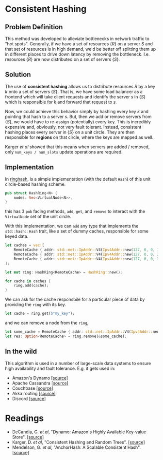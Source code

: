 # Consistent Hashing
## Problem Definition
This method was developed to alleviate bottlenecks in network traffic to "hot spots". Generally, if we have a set of resources {_R_} on a server _S_ and that set of resources is in high demand, we'd be better off splitting them up in different places to drive down latency by removing the bottleneck. I.e. resources {_R_} are now distributed on a set of servers {_S_}. 

## Solution
The use of **consistent hashing** allows us to distribute resources _R_ by a key _k_ onto a set of servers {_S_}. That is, we have some load balancer as a frontend which will take client requests and identify the server _s_ in {_S_} which is responsible for _k_ and forward that request to _s_.

Now, we could achieve this behavior simply by hashing every key _k_ and pointing that hash to a server _s_. But, then we add or remove servers from {_S_}, we would have to re-assign (potentially) every key. This is incredibly expensive and, obviously, not very fault tolerant. Instead, consistent hashing places every server in {_S_} on a unit circle. They are then responsible for **regions** on that circle, where the keys are mapped as well.

Karger _et al_ showed that this means when servers are added / removed, only `num_keys / num_slots` update operations are required.

## Implementation
In [ringhash](./ringhash), is a simple implementation (with the default `Hash`) of this unit circle-based hashing scheme. 
```rust
pub struct HashRing<N> {
    nodes: Vec<VirtualNode<N>>,
}
```
this has 3 `pub` facing methods, `add`, `get`, and `remove` to interact with the `VirtualNode` set of the unit circle.

With this implementation, we can `add` any type that implements the `std::hash::Hash` trait, like a set of dummy caches, responsible for some keyed data.
```rust
let caches = vec![
    RemoteCache { addr: std::net::IpAddr::V4(Ipv4Addr::new(127, 0, 0, 1)) },
    RemoteCache { addr: std::net::IpAddr::V4(Ipv4Addr::new(127, 0, 0, 2)) },
    RemoteCache { addr: std::net::IpAddr::V4(Ipv4Addr::new(127, 0, 0, 3)) },
];

let mut ring: HashRing<RemoteCache> = HashRing::new();

for cache in caches {
    ring.add(cache);
}
```
We can ask for the cache responsbile for a particular piece of data by providing the `ring` with its key.
```rust
let cache = ring.get(b"my_key");
```
and we can remove a node from the `ring`,
```rust
let some_cache = RemoteCache { addr: std::net::IpAddr::V4(Ipv4Addr::new(127, 0, 0, 1)) };
let res: Option<RemoteCache> = ring.remove(&some_cache);
```

## In the wild
This algorithm is used in a number of large-scale data systems to ensure high availability and fault tolerance. E.g. it gets used in:
* Amazon's Dynamo [[source]](https://www.allthingsdistributed.com/files/amazon-dynamo-sosp2007.pdf)
* Apache Cassandra [[source]](https://dl.acm.org/doi/10.1145/1773912.1773922)
* Couchbase [[source]](https://blog.couchbase.com/what-exactly-membase/)
* Akka routing [[source]](https://doc.akka.io/docs/akka/snapshot/routing.html?language=scala)
* Discord [[source]](https://blog.discord.com/scaling-elixir-f9b8e1e7c29b)

# Readings 
* DeCandia, G. _et al_, "Dynamo: Amazon's Highly Available Key-value Store". [[source]](https://www.allthingsdistributed.com/files/amazon-dynamo-sosp2007.pdf)
* Karger, D. _et al_, "Consistent Hashing and Random Trees". [[source]](https://www.akamai.com/us/en/multimedia/documents/technical-publication/consistent-hashing-and-random-trees-distributed-caching-protocols-for-relieving-hot-spots-on-the-world-wide-web-technical-publication.pdf)
* Mendelson, G. _et al_, "AnchorHash: A Scalable Consistent Hash". [[source]](https://export.arxiv.org/pdf/1812.09674.pdf)